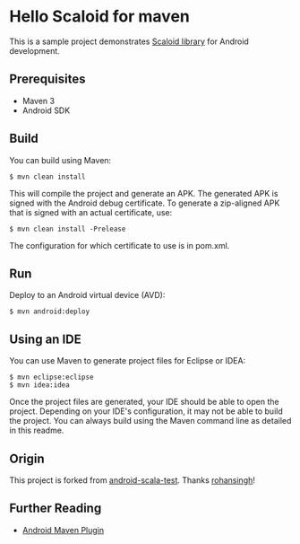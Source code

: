 # Hello Scaloid for maven

This is a sample project demonstrates [Scaloid library](https://github.com/pocorall/scaloid) for Android development.

Prerequisites
-------------
* Maven 3
* Android SDK

Build
-----
You can build using Maven:

    $ mvn clean install

This will compile the project and generate an APK. The generated APK is
signed with the Android debug certificate. To generate a zip-aligned APK
that is signed with an actual certificate, use:

    $ mvn clean install -Prelease

The configuration for which certificate to use is in pom.xml.

Run
---
Deploy to an Android virtual device (AVD):

    $ mvn android:deploy

Using an IDE
------------
You can use Maven to generate project files for Eclipse or IDEA:

    $ mvn eclipse:eclipse
    $ mvn idea:idea

Once the project files are generated, your IDE should be able to open
the project. Depending on your IDE's configuration, it may not be able
to build the project. You can always build using the Maven command line
as detailed in this readme.

Origin
------
This project is forked from [android-scala-test](https://github.com/rohansingh/android-scala-test). Thanks [rohansingh](https://github.com/rohansingh)!

Further Reading
---------------
- [Android Maven Plugin](http://code.google.com/p/maven-android-plugin/)
